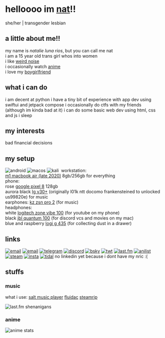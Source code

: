 # helloooo im [nat](https://en.pronouns.page/@ellipticobj)!!  
she/her | transgender lesbian  

## a little about me!!  
my name is *natalie luna rios*, but you can call me nat  
i am a 15 year old trans girl whos into women  
i like [weird noise](https://www.last.fm/user/ellipticobj/)  
i occasionally watch [anime](https://anilist.co/user/ellipticobj/)  
i love my [boygirlfriend](https://en.pronouns.page/@audhdom)

## what i can do  
i am decent at python
i have a tiny bit of experience with app dev using swiftui and jetpack compose
i occasionally do ctfs with my friends (although im kinda bad at it)
i can do some basic web dev using html, css and js
i sleep  

## my interests
bad financial decisions

## my setup  
![android](https://img.shields.io/badge/Android-3DDC84?style=for-the-badge&logo=android&logoColor=white) ![macos](https://img.shields.io/badge/mac%20os-000000?style=for-the-badge&logo=apple&logoColor=white) ![kali](https://img.shields.io/badge/Kali_Linux-557C94?style=for-the-badge&logo=kali-linux&logoColor=white) ![]()
workstation:  
[m1 macbook air (late 2020)](https://support.apple.com/kb/SP825?locale=en_SG) 8gb/256gb for everything   
phone:  
rose [google pixel 8](https://www.gsmarena.com/google_pixel_8-12546.php) 128gb  
aurora black [lg v30+](https://www.gsmarena.com/lg_v30-8712.php#us998) (originally l01k ntt docomo frankensteined to unlocked us99820e) for music  
earphones: [kz zsn pro 2](https://kz-audio.com/kz-zsn-pro-2.html) (for music)  
headphones:  
white [logitech zone vibe 100](https://headphones.sg/logitech-zone-vibe-100-wireless-bluetooth-headset-graphite/) (for youtube on my phone)  
black [jbl quantum 100](https://www.jbl.com.sg/gaming/QUANTUM100.html) (for discord vcs and movies on my mac)  
blue and raspberry [logi g 435](https://www.logitechg.com/en-sg/products/gaming-audio/g435-wireless-bluetooth-gaming-headset.html) (for collecting dust in a drawer)  

## links
[![email](https://img.shields.io/badge/Gmail-D14836?style=for-the-badge&logo=gmail&logoColor=white)](mailto:ellipticobj@gmail.com)
[![email](https://img.shields.io/badge/Gmail-D14836?style=for-the-badge&logo=gmail&logoColor=white)](https://wa.link/9gh6go)
[![telegram](https://img.shields.io/badge/Telegram-2CA5E0?style=for-the-badge&logo=telegram&logoColor=white)](http://t.me/ellipticobj)
[![discord](https://img.shields.io/badge/Discord-5865F2?style=for-the-badge&logo=discord&logoColor=white)](http://discordapp.com/users/973943523655164032)
[![bsky](https://img.shields.io/badge/Bluesky-0285FF?logo=bluesky&logoColor=fff&style=for-the-badge)](http://xfz.bsky.social)
[![twt](https://img.shields.io/badge/Twitter-1DA1F2?style=for-the-badge&logo=twitter&logoColor=white)](http:?/twitter.com/ellipticobj)
[![last.fm](https://img.shields.io/badge/last.fm-D51007?style=for-the-badge&logo=last.fm&logoColor=white)](http://last.fm/user/ellipticobj)
[![anilist](https://img.shields.io/badge/AniList-02A9FF?style=for-the-badge&logo=AniList&logoColor=white)](http://anilist.co/user/ellipticobj)
[![steam](https://img.shields.io/badge/Steam-000000?style=for-the-badge&logo=steam&logoColor=white)](http://steamcommunity.com/id/ellipticobj)
[![insta](https://img.shields.io/badge/Instagram-E4405F?style=for-the-badge&logo=instagram&logoColor=white)](http://instagram.com/ellipticobjs)
[![tidal]()](https://listen.tidal.com/user/201427455)
no linkedin yet because i dont have my nric :(  

[comment]: <> (icons from https://github.com/alexandresanlim/Badges4-README.md-Profile)

## stuffs
### music
what i use: 
[salt music player](https://github.com/Moriafly/SaltPlayerSource)
[fluidac](https://github.com/imjyotiraditya/fluidac-releases)
[steamrip](https://github.com/nathom/streamrip)

![last.fm shenanigans](https://lastfm-recently-played.vercel.app/api?user=ellipticobj&count=4&width=600&loved=true&show_user=footer&header_style=normal_stats&footer_style=normal&loved_style=4&bg_color=572649)

### anime
![anime stats](/.github/workflows/metrics.classic.svg)